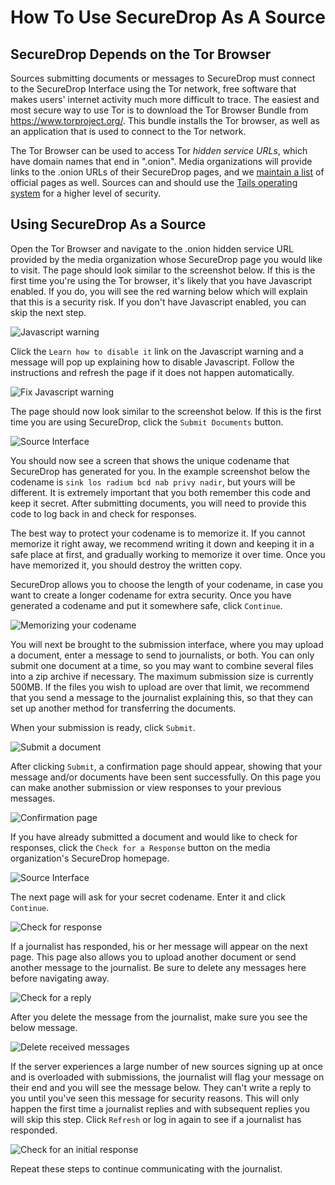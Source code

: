 # How To Use SecureDrop As A Source

## SecureDrop Depends on the Tor Browser

Sources submitting documents or messages to SecureDrop must connect to the SecureDrop Interface using the Tor network, free software that makes users' internet activity much more difficult to trace. The easiest and most secure way to use Tor is to download the Tor Browser Bundle from https://www.torproject.org/. This bundle installs the Tor browser, as well as an application that is used to connect to the Tor network.

The Tor Browser can be used to access Tor _hidden service URLs_, which have domain names that end in ".onion". Media organizations will provide links to the .onion URLs of their SecureDrop pages, and we [maintain a list](https://freedom.press/securedrop/directory) of official pages as well. Sources can and should use the [Tails operating system](https://tails.boum.org) for a higher level of security.

## Using SecureDrop As a Source

Open the Tor Browser and navigate to the .onion hidden service URL provided by the media organization whose SecureDrop page you would like to visit. The page should look similar to the screenshot below. If this is the first time you're using the Tor browser, it's likely that you have Javascript enabled. If you do, you will see the red warning below which will explain that this is a security risk. If you don't have Javascript enabled, you can skip the next step.

![Javascript warning](/images/manual/source-step1.png)

Click the `Learn how to disable it` link on the Javascript warning and a message will pop up explaining how to disable Javascript. Follow the instructions and refresh the page if it does not happen automatically.

![Fix Javascript warning](/images/manual/source-step2.png)

The page should now look similar to the screenshot below. If this is the first time you are using SecureDrop, click the `Submit Documents` button.

![Source Interface](/images/manual/source-step3-and-step7.png)

You should now see a screen that shows the unique codename that SecureDrop has generated for you. In the example screenshot below the codename is `sink los radium bcd nab privy nadir`, but yours will be different. It is extremely important that you both remember this code and keep it secret. After submitting documents, you will need to provide this code to log back in and check for responses.

The best way to protect your codename is to memorize it. If you cannot memorize it right away, we recommend writing it down and keeping it in a safe place at first, and gradually working to memorize it over time. Once you have memorized it, you should destroy the written copy.

SecureDrop allows you to choose the length of your codename, in case you want to create a longer codename for extra security. Once you have generated a codename and put it somewhere safe, click `Continue`.

![Memorizing your codename](/images/manual/source-step4.png)

You will next be brought to the submission interface, where you may upload a document, enter a message to send to journalists, or both. You can only submit one document at a time, so you may want to combine several files into a zip archive if necessary. The maximum submission size is currently 500MB. If the files you wish to upload are over that limit, we recommend that you send a message to the journalist explaining this, so that they can set up another method for transferring the documents.

When your submission is ready, click `Submit`.

![Submit a document](/images/manual/source-step5.png)

After clicking `Submit`, a confirmation page should appear, showing that your message and/or documents have been sent successfully. On this page you can make another submission or view responses to your previous messages.

![Confirmation page](/images/manual/source-step6.png)

If you have already submitted a document and would like to check for responses, click the `Check for a Response` button on the media organization's SecureDrop homepage.

![Source Interface](/images/manual/source-step3-and-step7.png)

The next page will ask for your secret codename. Enter it and click `Continue`.

![Check for response](/images/manual/source-step8.png)

If a journalist has responded, his or her message will appear on the next page. This page also allows you to upload another document or send another message to the journalist. Be sure to delete any messages here before navigating away.

![Check for a reply](/images/manual/source-step9.png)

After you delete the message from the journalist, make sure you see the below message.

![Delete received messages](/images/manual/source-step10.png)

If the server experiences a large number of new sources signing up at once and is overloaded with submissions, the journalist will flag your message on their end and you will see the message below. They can't write a reply to you until you've seen this message for security reasons. This will only happen the first time a journalist replies and with subsequent replies you will skip this step. Click `Refresh` or log in again to see if a journalist has responded.

![Check for an initial response](/images/manual/source_flagged_for_reply.png)

Repeat these steps to continue communicating with the journalist.
